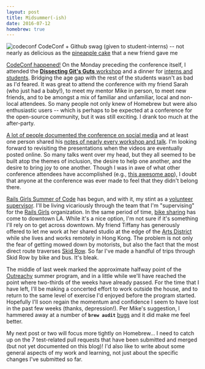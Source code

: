 ```yaml
---
layout: post
title: Midsummer(-ish)
date: 2016-07-12
homebrew: true
---
```


![codeconf]({{site.github.url}}/images/2016-07/test.png)
<span class="caption">CodeConf + Github swag (given to student-interns) -- not nearly as delicious as the <a href="https://en.wikipedia.org/wiki/Pineapple_cake">pineapple cake</a> that a new friend gave me</span>

[CodeConf happened!](https://github.com/blog/2207-codeconf-la-recap-special-thanks) On the Monday preceding the conference itself, I attended the [**Dissecting Git's Guts** workshop](https://storify.com/GitHub_Events/codeconf-la#397031) and a dinner for [interns and students](https://twitter.com/GitHubEducation/status/747926415304101888). Bridging the age gap with the rest of the students wasn't as bad as I'd feared. It was great to attend the conference with my friend Sarah (who just had a baby!), to meet my mentor Mike in person, to meet new friends, and to be amongst a mix of familiar and unfamiliar, local and non-local attendees. So many people not only knew of Homebrew but were also enthusiastic users -- which is perhaps to be expected at a conference for the open-source community, but it was still exciting. I drank too much at the after-party.

[A lot of people documented the conference on social media](https://storify.com/GitHub_Events/codeconf-la) and at least one person shared his [notes of nearly every workshop and talk](https://github.com/swinton/codeconf). I'm looking forward to revisiting the presentations when the videos are eventually posted online. So many talks went over my head, but they all seemed to be built atop the themes of inclusion, the desire to help one another, and the desire to bring joy to one another. Though I was in awe of what other conference attendees have accomplished (e.g., [this awesome app](http://www.forestapp.cc/)), I doubt that anyone at the conference was ever made to feel that they didn't belong there.

[Rails Girls Summer of Code](http://railsgirlssummerofcode.org/) has begun, and with it, my stint as a [volunteer supervisor](http://railsgirlssummerofcode.org/guide/supervisors/). I'll be living vicariously through the team that I'm "supervising" for the [Rails Girls](http://railsgirls.com/) organization. In the same period of time, [bike sharing](https://bikeshare.metro.net/stations/) has come to downtown LA. While it's a nice option, I'm not sure if it's something I'll rely on to get across downtown. My friend Tiffany has generously offered to let me work at her shared studio at the edge of the [Arts District](https://en.wikipedia.org/wiki/Arts_District,_Los_Angeles) while she lives and works remotely in Hong Kong. The problem is not only the fear of getting mowed down by motorists, but also the fact that the most direct route traverses [Skid Row](https://en.wikipedia.org/wiki/Skid_Row,_Los_Angeles). So far I've made a handful of trips through Skid Row by bike and bus. It's bleak.

The middle of last week marked the approximate halfway point of the [Outreachy](https://www.gnome.org/outreachy/) summer program, and in a little while we'll have reached the point where two-thirds of the weeks have already passed. For the time that I have left, I'll be making a concerted effort to work outside the house, and to return to the same level of exercise I'd enjoyed before the program started. Hopefully I'll soon regain the momentum and confidence I seem to have lost in the past few weeks (thanks, depression!). Per Mike's suggestion, I hammered away at a number of **`brew audit`** [bugs](https://github.com/Homebrew/homebrew-core/pull/2917) and it did make me feel better.

My next post or two will focus more tightly on Homebrew... I need to catch up on the 7 test-related pull requests that have been submitted and merged (but not yet documented on this blog)! I'd also like to write about some general aspects of my work and learning, not just about the specific changes I've submitted so far.

